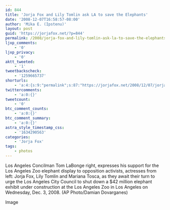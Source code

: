 ```yaml
---
id: 844
title: 'Jorja Fox and Lily Tomlin ask LA to save the Elephants'
date: '2008-12-07T16:58:57-08:00'
author: 'Mika E. (Ipstenu)'
layout: post
guid: 'https://jorjafox.net/?p=844'
permalink: /2008/jorja-fox-and-lily-tomlin-ask-la-to-save-the-elephants/
ljxp_comments:
    - '0'
ljxp_privacy:
    - '0'
aktt_tweeted:
    - '1'
tweetbackscheck:
    - '1259665737'
shorturls:
    - 'a:4:{s:9:"permalink";s:87:"https://jorjafox.net/2008/12/07/jorja-fox-and-lily-tomlin-ask-la-to-save-the-elephants/";s:7:"tinyurl";s:25:"http://tinyurl.com/m5uj2j";s:4:"isgd";s:18:"http://is.gd/549BW";s:5:"bitly";s:20:"http://bit.ly/4WCo28";}'
twittercomments:
    - 'a:0:{}'
tweetcount:
    - '0'
btc_comment_counts:
    - 'a:0:{}'
btc_comment_summary:
    - 'a:0:{}'
astra_style_timestamp_css:
    - '1634290563'
categories:
    - 'Jorja Fox'
tags:
    - photos
---
```


Los Angeles Concilman Tom LaBonge right, expresses his support for the Los Angeles Zoo elephant display to opposition activists, actresses from left: Jorja Fox, Lily Tomlin and Mariana Tosca, as they await their turn to urge the Los Angeles City Council to shut down a $42 million elephant exhibit under construction at the Los Angeles Zoo in Los Angeles on Wednesday, Dec. 3, 2008. (AP Photo/Damian Dovarganes)

Image